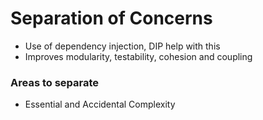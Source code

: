 # Separation of Concerns

- Use of dependency injection, DIP help with this
- Improves modularity, testability, cohesion and coupling


### Areas to separate

- Essential and Accidental Complexity
